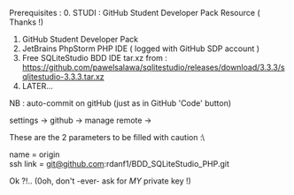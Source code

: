 Prerequisites :
0. STUDI : GitHub Student Developer Pack Resource ( Thanks !)
1. GitHub Student Developer Pack
2. JetBrains PhpStorm PHP IDE ( logged with GitHub SDP account )
3. Free SQLiteStudio BDD IDE tar.xz from :
https://github.com/pawelsalawa/sqlitestudio/releases/download/3.3.3/sqlitestudio-3.3.3.tar.xz
4. LATER...

NB : auto-commit on gitHub (just as in GitHub 'Code' button)

settings -> github -> manage remote -> 

These are the 2 parameters to be filled with caution :\

name    = origin\
ssh link = git@github.com:rdanf1/BDD_SQLiteStudio_PHP.git

Ok ?!.. (0oh, don't -ever- ask for *MY* private key !)
